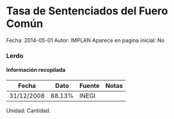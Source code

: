 Tasa de Sentenciados del Fuero Común
=====

Fecha: 2014-05-01
Autor: IMPLAN
Aparece en pagina inicial: No

### Lerdo

<!-- break -->

#### Información recopilada

<table class="table table-hover table-bordered matriz">
  <thead>
    <tr><th>Fecha</th><th>Dato</th><th>Fuente</th><th>Notas</th></tr>
  </thead>
  <tbody>
    <tr><td class="centrado">31/12/2008</td><td class="derecha">88.13%</td><td>INEGI</td><td></td></tr>
  </tbody>
</table>

Unidad: Cantidad.
